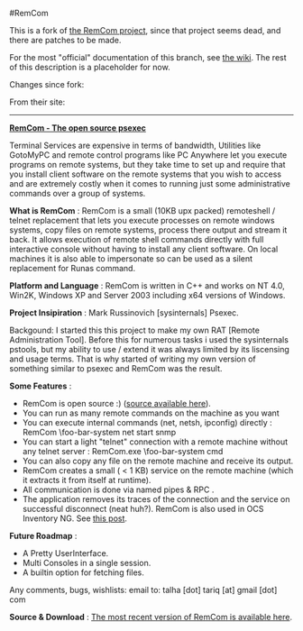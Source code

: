 #RemCom

This is a fork of [the RemCom project](http://talhatariq.wordpress.com/2006/04/14/the-open-source-psexec/), since that project seems dead, and there are patches to be made.

For the most "official" documentation of this branch, see [the wiki](https://github.com/kavika13/RemCom/wiki).  The rest of this description is a placeholder for now.

Changes since fork:


From their site:

---

**[RemCom - The open source psexec](http://sourceforge.net/projects/rce/)**

Terminal Services are expensive in terms of bandwidth, Utilities like GotoMyPC and remote control programs like PC Anywhere let you execute programs on remote systems, but they take time to set up and require that you install client software on the remote systems that you wish to access and are extremely costly when it comes to running just some administrative commands over a group of systems.

**What is RemCom** : RemCom is a small (10KB upx packed) remoteshell / telnet replacement that lets you execute processes on remote windows systems, copy files on remote systems, process there output and stream it back. It allows execution of remote shell commands directly with full interactive console without having to install any client software. On local machines it is also able to impersonate so can be used as a silent replacement for Runas command.

**Platform and Language** : RemCom is written in C++ and works on NT 4.0, Win2K, Windows XP and Server 2003 including x64 versions of Windows.

**Project Insipiration** : Mark Russinovich [sysinternals] Psexec.

Backgound: I started this this project to make my own RAT [Remote Administration Tool]. Before this for numerous tasks i used the sysinternals pstools, but my ability to use / extend it was always limited by its liscensing and usage terms. That is why started of writing my own version of something similar to psexec and RemCom was the result.

**Some Features** :

- RemCom is open source :) ([source available here](http://sourceforge.net/projects/rce/)).
- You can run as many remote commands on the machine as you want
- You can execute internal commands (net, netsh, ipconfig) directly : RemCom \\foo-bar-system net start snmp
- You can start a light "telnet" connection with a remote machine without any telnet server : RemCom.exe \\foo-bar-system cmd
- You can also copy any file on the remote machine and receive its output.
- RemCom creates a small ( < 1 KB) service on the remote machine (which it extracts it from itself at runtime).
- All communication is done via named pipes & RPC .
- The application removes its traces of the connection and the service on successful disconnect (neat huh?).
RemCom is also used in OCS Inventory NG. See [this post](http://talhatariq.wordpress.com/2006/11/23/remcom-in-ocs-inventory/).

**Future Roadmap** :

- A Pretty UserInterface.
- Multi Consoles in a single session.
- A builtin option for fetching files.

Any comments, bugs, wishlists: email to: talha [dot] tariq [at] gmail [dot] com

**Source & Download** : [The most recent version of RemCom is available here](http://sourceforge.net/projects/rce/).

